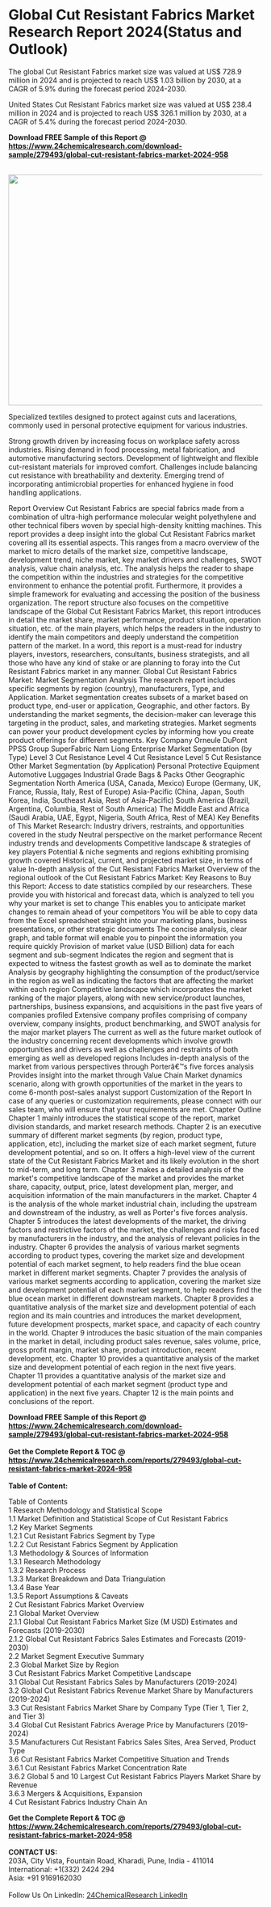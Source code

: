 <h1>Global Cut Resistant Fabrics Market Research Report 2024(Status and Outlook)</h1><p>The global Cut Resistant Fabrics market size was valued at US$ 728.9 million in 2024 and is projected to reach US$ 1.03 billion by 2030, at a CAGR of 5.9% during the forecast period 2024-2030.</p><p>
United States Cut Resistant Fabrics market size was valued at US$ 238.4 million in 2024 and is projected to reach US$ 326.1 million by 2030, at a CAGR of 5.4% during the forecast period 2024-2030.</p><p>
</p><div><b>Download FREE Sample of this Report @ 
            <a href="https://www.24chemicalresearch.com/download-sample/279493/global-cut-resistant-fabrics-market-2024-958">
            https://www.24chemicalresearch.com/download-sample/279493/global-cut-resistant-fabrics-market-2024-958</a></b></div><br><p><img alt="" src="https://24chemicalresearch.com/assets/report-images/GlobalCutResistantFabrics.png" style="height:457px; width:731px"></p><p>
Specialized textiles designed to protect against cuts and lacerations, commonly used in personal protective equipment for various industries.</p><p>
Strong growth driven by increasing focus on workplace safety across industries. Rising demand in food processing, metal fabrication, and automotive manufacturing sectors. Development of lightweight and flexible cut-resistant materials for improved comfort. Challenges include balancing cut resistance with breathability and dexterity. Emerging trend of incorporating antimicrobial properties for enhanced hygiene in food handling applications.</p><p>
Report Overview Cut Resistant Fabrics are special fabrics made from a combination of ultra-high performance molecular weight polyethylene and other technical fibers woven by special high-density knitting machines. This report provides a deep insight into the global Cut Resistant Fabrics market covering all its essential aspects. This ranges from a macro overview of the market to micro details of the market size, competitive landscape, development trend, niche market, key market drivers and challenges, SWOT analysis, value chain analysis, etc. The analysis helps the reader to shape the competition within the industries and strategies for the competitive environment to enhance the potential profit. Furthermore, it provides a simple framework for evaluating and accessing the position of the business organization. The report structure also focuses on the competitive landscape of the Global Cut Resistant Fabrics Market, this report introduces in detail the market share, market performance, product situation, operation situation, etc. of the main players, which helps the readers in the industry to identify the main competitors and deeply understand the competition pattern of the market. In a word, this report is a must-read for industry players, investors, researchers, consultants, business strategists, and all those who have any kind of stake or are planning to foray into the Cut Resistant Fabrics market in any manner. Global Cut Resistant Fabrics Market: Market Segmentation Analysis The research report includes specific segments by region (country), manufacturers, Type, and Application. Market segmentation creates subsets of a market based on product type, end-user or application, Geographic, and other factors. By understanding the market segments, the decision-maker can leverage this targeting in the product, sales, and marketing strategies. Market segments can power your product development cycles by informing how you create product offerings for different segments. Key Company Orneule DuPont PPSS Group SuperFabric Nam Liong Enterprise Market Segmentation (by Type) Level 3 Cut Resistance Level 4 Cut Resistance Level 5 Cut Resistance Other Market Segmentation (by Application) Personal Protective Equipment Automotive Luggages Industrial Grade Bags &amp; Packs Other Geographic Segmentation North America (USA, Canada, Mexico) Europe (Germany, UK, France, Russia, Italy, Rest of Europe) Asia-Pacific (China, Japan, South Korea, India, Southeast Asia, Rest of Asia-Pacific) South America (Brazil, Argentina, Columbia, Rest of South America) The Middle East and Africa (Saudi Arabia, UAE, Egypt, Nigeria, South Africa, Rest of MEA) Key Benefits of This Market Research: Industry drivers, restraints, and opportunities covered in the study Neutral perspective on the market performance Recent industry trends and developments Competitive landscape &amp; strategies of key players Potential &amp; niche segments and regions exhibiting promising growth covered Historical, current, and projected market size, in terms of value In-depth analysis of the Cut Resistant Fabrics Market Overview of the regional outlook of the Cut Resistant Fabrics Market: Key Reasons to Buy this Report: Access to date statistics compiled by our researchers. These provide you with historical and forecast data, which is analyzed to tell you why your market is set to change This enables you to anticipate market changes to remain ahead of your competitors You will be able to copy data from the Excel spreadsheet straight into your marketing plans, business presentations, or other strategic documents The concise analysis, clear graph, and table format will enable you to pinpoint the information you require quickly Provision of market value (USD Billion) data for each segment and sub-segment Indicates the region and segment that is expected to witness the fastest growth as well as to dominate the market Analysis by geography highlighting the consumption of the product/service in the region as well as indicating the factors that are affecting the market within each region Competitive landscape which incorporates the market ranking of the major players, along with new service/product launches, partnerships, business expansions, and acquisitions in the past five years of companies profiled Extensive company profiles comprising of company overview, company insights, product benchmarking, and SWOT analysis for the major market players The current as well as the future market outlook of the industry concerning recent developments which involve growth opportunities and drivers as well as challenges and restraints of both emerging as well as developed regions Includes in-depth analysis of the market from various perspectives through Porterâ€™s five forces analysis Provides insight into the market through Value Chain Market dynamics scenario, along with growth opportunities of the market in the years to come 6-month post-sales analyst support Customization of the Report In case of any queries or customization requirements, please connect with our sales team, who will ensure that your requirements are met. Chapter Outline Chapter 1 mainly introduces the statistical scope of the report, market division standards, and market research methods. Chapter 2 is an executive summary of different market segments (by region, product type, application, etc), including the market size of each market segment, future development potential, and so on. It offers a high-level view of the current state of the Cut Resistant Fabrics Market and its likely evolution in the short to mid-term, and long term. Chapter 3 makes a detailed analysis of the market's competitive landscape of the market and provides the market share, capacity, output, price, latest development plan, merger, and acquisition information of the main manufacturers in the market. Chapter 4 is the analysis of the whole market industrial chain, including the upstream and downstream of the industry, as well as Porter's five forces analysis. Chapter 5 introduces the latest developments of the market, the driving factors and restrictive factors of the market, the challenges and risks faced by manufacturers in the industry, and the analysis of relevant policies in the industry. Chapter 6 provides the analysis of various market segments according to product types, covering the market size and development potential of each market segment, to help readers find the blue ocean market in different market segments. Chapter 7 provides the analysis of various market segments according to application, covering the market size and development potential of each market segment, to help readers find the blue ocean market in different downstream markets. Chapter 8 provides a quantitative analysis of the market size and development potential of each region and its main countries and introduces the market development, future development prospects, market space, and capacity of each country in the world. Chapter 9 introduces the basic situation of the main companies in the market in detail, including product sales revenue, sales volume, price, gross profit margin, market share, product introduction, recent development, etc. Chapter 10 provides a quantitative analysis of the market size and development potential of each region in the next five years. Chapter 11 provides a quantitative analysis of the market size and development potential of each market segment (product type and application) in the next five years. Chapter 12 is the main points and conclusions of the report.</p><div><b>Download FREE Sample of this Report @ 
            <a href="https://www.24chemicalresearch.com/download-sample/279493/global-cut-resistant-fabrics-market-2024-958">
            https://www.24chemicalresearch.com/download-sample/279493/global-cut-resistant-fabrics-market-2024-958</a></b></div><br><div><b>Get the Complete Report & TOC @ 
            <a href="https://www.24chemicalresearch.com/reports/279493/global-cut-resistant-fabrics-market-2024-958">
            https://www.24chemicalresearch.com/reports/279493/global-cut-resistant-fabrics-market-2024-958</a></b></div><br>
            <b>Table of Content:</b><p>Table of Contents<br />
 1 Research Methodology and Statistical Scope<br />
 1.1 Market Definition and Statistical Scope of Cut Resistant Fabrics<br />
 1.2 Key Market Segments<br />
 1.2.1 Cut Resistant Fabrics Segment by Type<br />
 1.2.2 Cut Resistant Fabrics Segment by Application<br />
 1.3 Methodology & Sources of Information<br />
 1.3.1 Research Methodology<br />
 1.3.2 Research Process<br />
 1.3.3 Market Breakdown and Data Triangulation<br />
 1.3.4 Base Year<br />
 1.3.5 Report Assumptions & Caveats<br />
 2 Cut Resistant Fabrics Market Overview<br />
 2.1 Global Market Overview<br />
 2.1.1 Global Cut Resistant Fabrics Market Size (M USD) Estimates and Forecasts (2019-2030)<br />
 2.1.2 Global Cut Resistant Fabrics Sales Estimates and Forecasts (2019-2030)<br />
 2.2 Market Segment Executive Summary<br />
 2.3 Global Market Size by Region<br />
 3 Cut Resistant Fabrics Market Competitive Landscape<br />
 3.1 Global Cut Resistant Fabrics Sales by Manufacturers (2019-2024)<br />
 3.2 Global Cut Resistant Fabrics Revenue Market Share by Manufacturers (2019-2024)<br />
 3.3 Cut Resistant Fabrics Market Share by Company Type (Tier 1, Tier 2, and Tier 3)<br />
 3.4 Global Cut Resistant Fabrics Average Price by Manufacturers (2019-2024)<br />
 3.5 Manufacturers Cut Resistant Fabrics Sales Sites, Area Served, Product Type<br />
 3.6 Cut Resistant Fabrics Market Competitive Situation and Trends<br />
 3.6.1 Cut Resistant Fabrics Market Concentration Rate<br />
 3.6.2 Global 5 and 10 Largest Cut Resistant Fabrics Players Market Share by Revenue<br />
 3.6.3 Mergers & Acquisitions, Expansion<br />
 4 Cut Resistant Fabrics Industry Chain An</p><div><b>Get the Complete Report & TOC @ 
            <a href="https://www.24chemicalresearch.com/reports/279493/global-cut-resistant-fabrics-market-2024-958">
            https://www.24chemicalresearch.com/reports/279493/global-cut-resistant-fabrics-market-2024-958</a></b></div><br><b>CONTACT US:</b><br>
            203A, City Vista, Fountain Road, Kharadi, Pune, India - 411014<br>
            International: +1(332) 2424 294<br>
            Asia: +91 9169162030 <br><br>
            Follow Us On LinkedIn: <a href="https://www.linkedin.com/company/24chemicalresearch/">24ChemicalResearch LinkedIn</a>